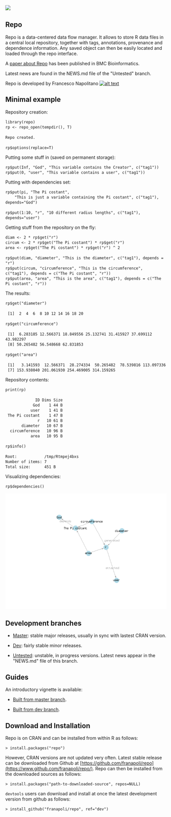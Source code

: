 [![](http://cranlogs.r-pkg.org/badges/repo)](http://cran.rstudio.com/web/packages/repo/index.html)
<!-- Grab your social icons from https://github.com/carlsednaoui/gitsocial -->
[1.2]: http://i.imgur.com/wWzX9uB.png (me on Twitter)
[1]: http://www.twitter.com/franapoli
<!-- Grab your social icons from https://github.com/carlsednaoui/gitsocial -->

## Repo

Repo is a data-centered data flow manager. It allows to store R data
files in a central local repository, together with tags, annotations,
provenance and dependence information. Any saved object can then be
easily located and loaded through the repo interface.

A [paper about Repo](http://rdcu.be/pklt) has been published in BMC
Bioinformatics.

Latest news are found in the NEWS.md file of the "Untested" branch.

Repo is developed by Francesco Napolitano [![alt text][1.2]][1]

## Minimal example

Repository creation:

    library(repo)
    rp <- repo_open(tempdir(), T)

    Repo created.

    rp$options(replace=T)

Putting some stuff in (saved on permanent storage):

    rp$put(Inf, "God", "This variable contains the Creator", c("tag1"))
    rp$put(0, "user", "This variable contains a user", c("tag1"))

Putting with dependencies set:

    rp$put(pi, "The Pi costant",
        "This is just a variable containing the Pi costant", c("tag1"), depends="God")

    rp$put(1:10, "r", "10 different radius lengths", c("tag1"), depends="user")

Getting stuff from the repository on the fly:

    diam <- 2 * rp$get("r")
    circum <- 2 * rp$get("The Pi costant") * rp$get("r")
    area <- rp$get("The Pi costant") * rp$get("r") ^ 2

    rp$put(diam, "diameter", "This is the diameter", c("tag1"), depends = "r")
    rp$put(circum, "circumference", "This is the circumference", c("tag1"), depends = c("The Pi costant", "r"))
    rp$put(area, "area", "This is the area", c("tag1"), depends = c("The Pi costant", "r"))

The results:

    rp$get("diameter")

     [1]  2  4  6  8 10 12 14 16 18 20

    rp$get("circumference")

     [1]  6.283185 12.566371 18.849556 25.132741 31.415927 37.699112 43.982297
     [8] 50.265482 56.548668 62.831853

    rp$get("area")

     [1]   3.141593  12.566371  28.274334  50.265482  78.539816 113.097336
     [7] 153.938040 201.061930 254.469005 314.159265

Repository contents:

    print(rp)

                 ID Dims Size
                God    1 44 B
               user    1 41 B
     The Pi costant    1 47 B
                  r   10 61 B
           diameter   10 67 B
      circumference   10 96 B
               area   10 95 B

    rp$info()

    Root:            /tmp/Rtmpej4bxs 
    Number of items: 7 
    Total size:      451 B 

Visualizing dependencies:

    rp$dependencies()

![](readme_example_files/figure-markdown_strict/unnamed-chunk-9-1.png)


## Development branches

+ [Master](https://github.com/franapoli/repo/tree/master): stable major
releases, usually in sync with lastest CRAN version.

+ [Dev](https://github.com/franapoli/repo/tree/dev): fairly stable
minor releases.

+ [Untested](https://github.com/franapoli/repo/tree/untested):
unstable, in progress versions. Latest news appear in the "NEWS.md"
file of this branch.


## Guides

An introductory vignette is available:

+ [Built from master
branch](https://rawgit.com/franapoli/repo/gh-pages/index.html).

+ [Built from dev
branch](https://rawgit.com/franapoli/repo/gh-pages-dev/index.html).


## Download and Installation

Repo is on CRAN and can be installed from within R as follows:

    > install.packages("repo")
    
However, CRAN versions are not updated very often. Latest stable
release can be downloaded from Github at
[https://github.com/franapoli/repo](https://www.github.com/franapoli/repo/).
Repo can then be installed from the downloaded sources as follows:

    > install.packages("path-to-downloaded-source", repos=NULL)

`devtools` users can download and install at once the latest development
version from github as follows:

    > install_github("franapoli/repo", ref="dev")


